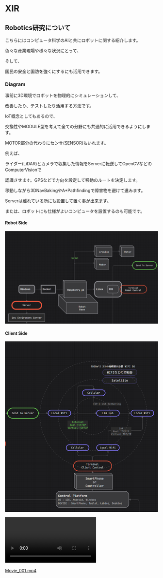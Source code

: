# XIR

## Robotics研究について
こちらにはコンピュータ科学のAIと共にロボットに関する紹介します。

色々な産業現場や様々な状況にとって、

そして、

国民の安全と国防を強くにするにも活用できます。

### Diagram
事前に3D環境でロボットを物理的にシミュレーションして、

改善したり、テストしたり活用する方法です。

IoT概念としてもあるので、

交換性やMODULE型を考えて全ての分野にも共通的に活用できるようにします。

MOTOR部分の代わりにセンサ(SENSOR)もいれます。

例えば、

ライダー(LiDAR)とカメラで収集した情報をServerに転送してOpenCVなどのComputerVisionで

認識させます。GPSなどで方向を設定して移動のルートを決定します。

移動しながら3DNavBakingやA*Pathfindingで障害物を避けて進みます。


Serverは離れている所にも設置して置く事が出来ます。

または、ロボットにも仕様がよいコンピュータを設置するのも可能です。



#### Robot Side
![img.png](img.png)

#### Client Side

![img_1.png](img_1.png)
<div><video controls src="./Movie_001.mp4" ></video></div>

[Movie_001.mp4](Movie_001.mp4)